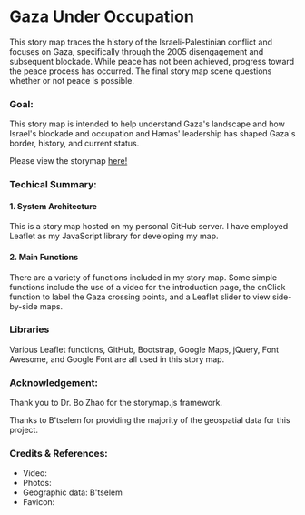 # Gaza Under Occupation

This story map traces the history of the Israeli-Palestinian conflict
and focuses on Gaza, specifically through the 2005 disengagement and
subsequent blockade. While peace has not been achieved, progress toward
the peace process has occurred. The final story map scene questions 
whether or not peace is possible. 

### Goal:
This story map is intended to help understand Gaza's landscape and how Israel's blockade and occupation and Hamas' leadership has shaped Gaza's border, history, and current status. 

Please view the storymap [here!](https://annaballasiotes.github.io/GazaLandscape/)

### Techical Summary:

#### 1. System Architecture
This is a story map hosted on my personal GitHub server. I have employed Leaflet as my JavaScript library for developing my map. 
#### 2. Main Functions
There are a variety of functions included in my story map. Some simple functions include the use of a video for the introduction page, the onClick function to label the Gaza crossing points, and a Leaflet slider to view side-by-side maps. 

### Libraries
Various Leaflet functions, GitHub, Bootstrap, Google Maps, jQuery, Font Awesome, and Google Font are all used in this story map. 

### Acknowledgement:
Thank you to Dr. Bo Zhao for the storymap.js framework. 

Thanks to B'tselem for providing the majority of the geospatial data for this project.
### Credits & References:
- Video: 
- Photos:
- Geographic data: B'tselem
- Favicon: 

